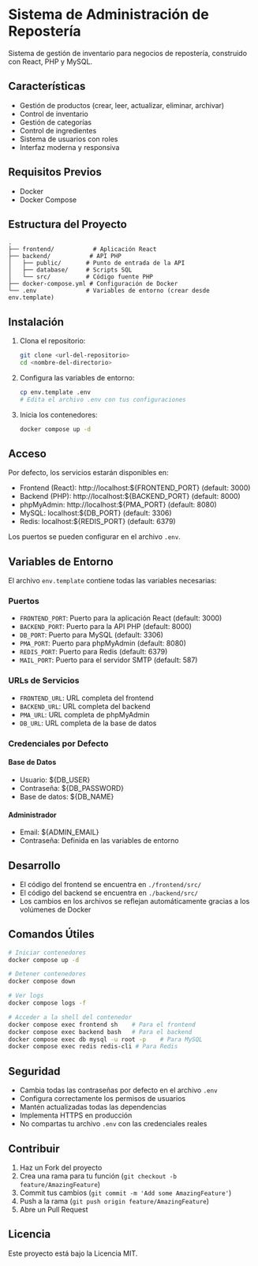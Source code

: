 # Sistema de Administración de Repostería

Sistema de gestión de inventario para negocios de repostería, construido con React, PHP y MySQL.

## Características

- Gestión de productos (crear, leer, actualizar, eliminar, archivar)
- Control de inventario
- Gestión de categorías
- Control de ingredientes
- Sistema de usuarios con roles
- Interfaz moderna y responsiva

## Requisitos Previos

- Docker
- Docker Compose

## Estructura del Proyecto

```
.
├── frontend/           # Aplicación React
├── backend/           # API PHP
│   ├── public/       # Punto de entrada de la API
│   ├── database/     # Scripts SQL
│   └── src/          # Código fuente PHP
├── docker-compose.yml # Configuración de Docker
└── .env              # Variables de entorno (crear desde env.template)
```

## Instalación

1. Clona el repositorio:
   ```bash
   git clone <url-del-repositorio>
   cd <nombre-del-directorio>
   ```

2. Configura las variables de entorno:
   ```bash
   cp env.template .env
   # Edita el archivo .env con tus configuraciones
   ```

3. Inicia los contenedores:
   ```bash
   docker compose up -d
   ```

## Acceso

Por defecto, los servicios estarán disponibles en:

- Frontend (React): http://localhost:${FRONTEND_PORT} (default: 3000)
- Backend (PHP): http://localhost:${BACKEND_PORT} (default: 8000)
- phpMyAdmin: http://localhost:${PMA_PORT} (default: 8080)
- MySQL: localhost:${DB_PORT} (default: 3306)
- Redis: localhost:${REDIS_PORT} (default: 6379)

Los puertos se pueden configurar en el archivo `.env`.

## Variables de Entorno

El archivo `env.template` contiene todas las variables necesarias:

### Puertos
- `FRONTEND_PORT`: Puerto para la aplicación React (default: 3000)
- `BACKEND_PORT`: Puerto para la API PHP (default: 8000)
- `DB_PORT`: Puerto para MySQL (default: 3306)
- `PMA_PORT`: Puerto para phpMyAdmin (default: 8080)
- `REDIS_PORT`: Puerto para Redis (default: 6379)
- `MAIL_PORT`: Puerto para el servidor SMTP (default: 587)

### URLs de Servicios
- `FRONTEND_URL`: URL completa del frontend
- `BACKEND_URL`: URL completa del backend
- `PMA_URL`: URL completa de phpMyAdmin
- `DB_URL`: URL completa de la base de datos

### Credenciales por Defecto

#### Base de Datos
- Usuario: ${DB_USER}
- Contraseña: ${DB_PASSWORD}
- Base de datos: ${DB_NAME}

#### Administrador
- Email: ${ADMIN_EMAIL}
- Contraseña: Definida en las variables de entorno

## Desarrollo

- El código del frontend se encuentra en `./frontend/src/`
- El código del backend se encuentra en `./backend/src/`
- Los cambios en los archivos se reflejan automáticamente gracias a los volúmenes de Docker

## Comandos Útiles

```bash
# Iniciar contenedores
docker compose up -d

# Detener contenedores
docker compose down

# Ver logs
docker compose logs -f

# Acceder a la shell del contenedor
docker compose exec frontend sh    # Para el frontend
docker compose exec backend bash   # Para el backend
docker compose exec db mysql -u root -p    # Para MySQL
docker compose exec redis redis-cli # Para Redis
```

## Seguridad

- Cambia todas las contraseñas por defecto en el archivo `.env`
- Configura correctamente los permisos de usuarios
- Mantén actualizadas todas las dependencias
- Implementa HTTPS en producción
- No compartas tu archivo `.env` con las credenciales reales

## Contribuir

1. Haz un Fork del proyecto
2. Crea una rama para tu función (`git checkout -b feature/AmazingFeature`)
3. Commit tus cambios (`git commit -m 'Add some AmazingFeature'`)
4. Push a la rama (`git push origin feature/AmazingFeature`)
5. Abre un Pull Request

## Licencia

Este proyecto está bajo la Licencia MIT. 